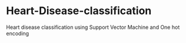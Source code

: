 # Heart-Disease-classification
Heart disease classification using Support Vector Machine and One hot encoding
